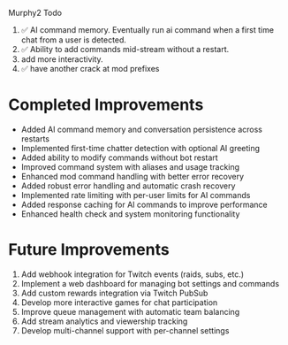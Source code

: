 Murphy2 Todo

1. ✅ AI command memory. Eventually run ai command when a first time chat from a user is detected.
2. ✅ Ability to add commands mid-stream without a restart.
3. add more interactivity.
4. ✅ have another crack at mod prefixes

# Completed Improvements
- Added AI command memory and conversation persistence across restarts
- Implemented first-time chatter detection with optional AI greeting
- Added ability to modify commands without bot restart
- Improved command system with aliases and usage tracking
- Enhanced mod command handling with better error recovery
- Added robust error handling and automatic crash recovery
- Implemented rate limiting with per-user limits for AI commands
- Added response caching for AI commands to improve performance
- Enhanced health check and system monitoring functionality

# Future Improvements
1. Add webhook integration for Twitch events (raids, subs, etc.)
2. Implement a web dashboard for managing bot settings and commands
3. Add custom rewards integration via Twitch PubSub
4. Develop more interactive games for chat participation
5. Improve queue management with automatic team balancing
6. Add stream analytics and viewership tracking
7. Develop multi-channel support with per-channel settings
